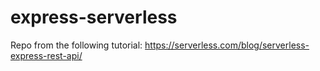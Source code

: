# express-serverless

Repo from the following tutorial: https://serverless.com/blog/serverless-express-rest-api/
